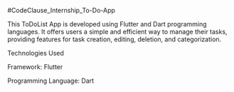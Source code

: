 #CodeClause_Internship_To-Do-App

This ToDoList App is developed using Flutter and Dart programming languages. It offers users a simple and efficient way to manage their tasks, providing features for task creation, editing, deletion, and categorization.

Technologies Used

Framework: Flutter

Programming Language: Dart
